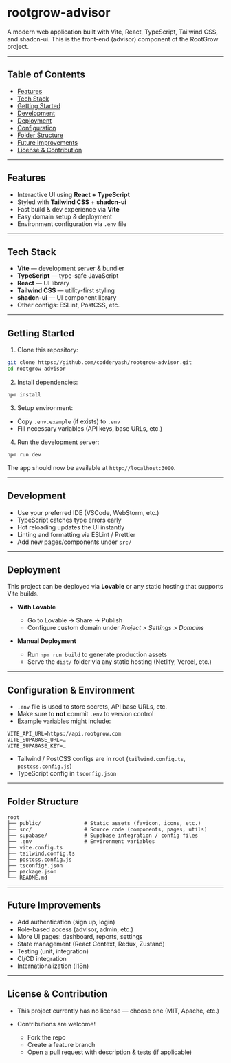 # rootgrow-advisor

A modern web application built with Vite, React, TypeScript, Tailwind CSS, and shadcn-ui. This is the front-end (advisor) component of the RootGrow project.

---

## Table of Contents

* [Features](#features)
* [Tech Stack](#tech-stack)
* [Getting Started](#getting-started)
* [Development](#development)
* [Deployment](#deployment)
* [Configuration](#configuration)
* [Folder Structure](#folder-structure)
* [Future Improvements](#future-improvements)
* [License & Contribution](#license--contribution)

---

## Features

* Interactive UI using **React + TypeScript**
* Styled with **Tailwind CSS** + **shadcn-ui**
* Fast build & dev experience via **Vite**
* Easy domain setup & deployment
* Environment configuration via `.env` file

---

## Tech Stack

* **Vite** — development server & bundler
* **TypeScript** — type-safe JavaScript
* **React** — UI library
* **Tailwind CSS** — utility-first styling
* **shadcn-ui** — UI component library
* Other configs: ESLint, PostCSS, etc.

---

## Getting Started

1. Clone this repository:

```bash
git clone https://github.com/codderyash/rootgrow-advisor.git
cd rootgrow-advisor
```

2. Install dependencies:

```bash
npm install
```

3. Setup environment:

* Copy `.env.example` (if exists) to `.env`
* Fill necessary variables (API keys, base URLs, etc.)

4. Run the development server:

```bash
npm run dev
```

The app should now be available at `http://localhost:3000`.

---

## Development

* Use your preferred IDE (VSCode, WebStorm, etc.)
* TypeScript catches type errors early
* Hot reloading updates the UI instantly
* Linting and formatting via ESLint / Prettier
* Add new pages/components under `src/`

---

## Deployment

This project can be deployed via **Lovable** or any static hosting that supports Vite builds.

* **With Lovable**

  * Go to Lovable → Share → Publish
  * Configure custom domain under *Project > Settings > Domains*

* **Manual Deployment**

  * Run `npm run build` to generate production assets
  * Serve the `dist/` folder via any static hosting (Netlify, Vercel, etc.)

---

## Configuration & Environment

* `.env` file is used to store secrets, API base URLs, etc.
* Make sure to **not** commit `.env` to version control
* Example variables might include:

```
VITE_API_URL=https://api.rootgrow.com
VITE_SUPABASE_URL=…
VITE_SUPABASE_KEY=…
```

* Tailwind / PostCSS configs are in root (`tailwind.config.ts`, `postcss.config.js`)
* TypeScript config in `tsconfig.json`

---

## Folder Structure

```
root
├── public/              # Static assets (favicon, icons, etc.)
├── src/                 # Source code (components, pages, utils)
├── supabase/            # Supabase integration / config files
├── .env                 # Environment variables
├── vite.config.ts
├── tailwind.config.ts
├── postcss.config.js
├── tsconfig*.json
├── package.json
└── README.md
```

---

## Future Improvements

* Add authentication (sign up, login)
* Role-based access (advisor, admin, etc.)
* More UI pages: dashboard, reports, settings
* State management (React Context, Redux, Zustand)
* Testing (unit, integration)
* CI/CD integration
* Internationalization (i18n)

---

## License & Contribution

* This project currently has no license — choose one (MIT, Apache, etc.)
* Contributions are welcome!

  * Fork the repo
  * Create a feature branch
  * Open a pull request with description & tests (if applicable)
